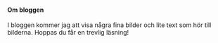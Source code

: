 #### Om bloggen

I bloggen kommer jag att visa några fina bilder och lite text som hör till bilderna. Hoppas du får en trevlig läsning!
